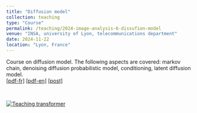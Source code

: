 ```yaml
---
title: "Diffusion model"
collection: teaching
type: "Course"
permalink: /teaching/2024-image-analysis-6-dissufion-model
venue: "INSA, university of Lyon, telecommunications department"
date: 2024-11-22
location: "Lyon, France"
---
```


Course on diffusion model. The following aspects are covered: markov chain, denoising diffusion probabilistic model, conditioning, latent diffusion model.<br>
[[pdf-fr]](https://olivier-bernard-creatis.github.io//files//teaching_diffusion_model_2024_fr.pdf) [[pdf-en]](https://olivier-bernard-creatis.github.io//files//teaching_diffusion_model_2024_en.pdf) [[post]](https://creatis-myriad.github.io/tutorials/2023-11-30-tutorial-ddpm.html)

<br>

[![Teaching transformer](https://olivier-bernard-creatis.github.io//images//teaching_diffusion_model_2024_en.png)](https://olivier-bernard-creatis.github.io//files//teaching_diffusion_model_2024_en.pdf)


